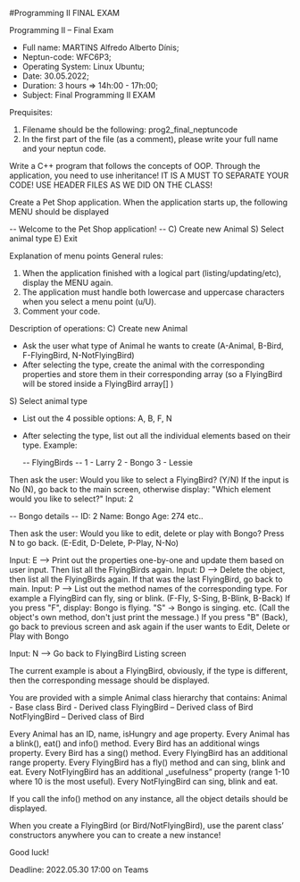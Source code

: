 #Programming II FINAL EXAM

Programming II – Final Exam

 * Full name: MARTINS Alfredo Alberto Dínis;
 * Neptun-code: WFC6P3;
 * Operating System: Linux Ubuntu;
 * Date: 30.05.2022;
 * Duration: 3 hours => 14h:00 - 17h:00;
 * Subject: Final Programming II EXAM

Prequisites:
1) Filename should be the following:	prog2_final_neptuncode
2) In the first part of the file (as a comment), please write your full name and your neptun code.

Write a C++ program that follows the concepts of OOP.
Through the application, you need to use inheritance!
IT IS A MUST TO SEPARATE YOUR CODE! USE HEADER FILES AS WE DID ON THE CLASS!


Create a Pet Shop application.
When the application starts up, the following MENU should be displayed

  -- Welcome to the Pet Shop application! --
  C) Create new Animal
  S) Select animal type
  E) Exit


Explanation of menu points
General rules: 
1) When the application finished with a logical part (listing/updating/etc), display the MENU again.
2) The application must handle both lowercase and uppercase characters when you select a menu point (u/U).
3) Comment your code.


Description of operations:
C) Create new Animal
- Ask the user what type of Animal he wants to create (A-Animal, B-Bird, F-FlyingBird, N-NotFlyingBird)
- After selecting the type, create the animal with the corresponding properties and store them in their corresponding array (so a FlyingBird will be stored inside a FlyingBird array[] )

S) Select animal type
- List out the 4 possible options: A, B, F, N
- After selecting the type, list out all the individual elements based on their type. Example:

  -- FlyingBirds --
   1 - Larry
   2 - Bongo
   3 - Lessie
   
Then ask the user: Would you like to select a FlyingBird? (Y/N)
If the input is No (N), go back to the main screen, otherwise display: "Which element would you like to select?"
Input: 2

  -- Bongo details --
  ID: 2
  Name: Bongo
  Age: 274
  etc..


Then ask the user: Would you like to edit, delete or play with Bongo? Press N to go back. (E-Edit, D-Delete, P-Play, N-No)

Input: E  --> Print out the properties one-by-one and update them based on user input. Then list all the FlyingBirds again.
Input: D  --> Delete the object, then list all the FlyingBirds again. If that was the last FlyingBird, go back to main.
Input: P  --> List out the method names of the corresponding type. For example a FlyingBird can fly, sing or blink. (F-Fly, S-Sing, B-Blink, B-Back)
              If you press "F", display: Bongo is flying. "S" -> Bongo is singing. etc. (Call the object's own method, don't just print the message.)
              If you press "B" (Back), go back to previous screen and ask again if the user wants to Edit, Delete or Play with Bongo

Input: N  --> Go back to FlyingBird Listing screen 

The current example is about a FlyingBird, obviously, if the type is different, then the corresponding message should be displayed.


You are provided with a simple Animal class hierarchy that contains:
Animal - Base class
Bird - Derived class
FlyingBird – Derived class of Bird
NotFlyingBird – Derived class of Bird

Every Animal has an ID, name, isHungry and age property.
Every Animal has a blink(), eat() and info() method.
Every Bird has an additional wings property.
Every Bird has a sing() method.
Every FlyingBird has an additional range property.
Every FlyingBird has a fly() method and can sing, blink and eat.
Every NotFlyingBird has an additional „usefulness” property (range 1-10 where 10 is the most useful).
Every NotFlyingBird can sing, blink and eat.

If you call the info() method on any instance, all the object details should be displayed.

When you create a FlyingBird (or Bird/NotFlyingBird), use the parent class’ constructors anywhere you can to create a new instance!

Good luck!

Deadline: 2022.05.30  17:00 on Teams 
